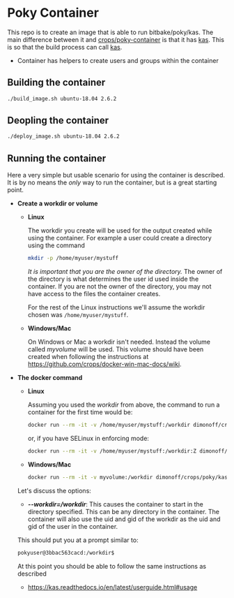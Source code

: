 Poky Container
========================
This repo is to create an image that is able to run bitbake/poky/kas. The main
difference between it and [crops/poky-container](https://github.com/crops/poky-container) is that it has [kas](https://github.com/siemens/kas). This is so that
the build process can call [kas](https://github.com/siemens/kas).

- Container has helpers to create users and groups within the container


Building the container
---------------------

```bash
./build_image.sh ubuntu-18.04 2.6.2
```

Deopling the container
---------------------

```bash
./deploy_image.sh ubuntu-18.04 2.6.2
```

Running the container
---------------------
Here a very simple but usable scenario for using the container is described.
It is by no means the *only* way to run the container, but is a great starting
point.

* **Create a workdir or volume**
  * **Linux**

    The workdir you create will be used for the output created while using the container.
    For example a user could create a directory using the command
  
    ```bash
    mkdir -p /home/myuser/mystuff
    ```

    *It is important that you are the owner of the directory.* The owner of the
    directory is what determines the user id used inside the container. If you
    are not the owner of the directory, you may not have access to the files the
    container creates.

    For the rest of the Linux instructions we'll assume the workdir chosen was
    `/home/myuser/mystuff`.
    
  * **Windows/Mac**

    On Windows or Mac a workdir isn't needed. Instead the volume called *myvolume* will be used. This volume should have been created when following the instructions at https://github.com/crops/docker-win-mac-docs/wiki.


* **The docker command**
  * **Linux**

    Assuming you used the *workdir* from above, the command
    to run a container for the first time would be:

    ```bash
    docker run --rm -it -v /home/myuser/mystuff:/workdir dimonoff/crops/poky/kas:ubuntu-18.04-kas-2.6.2 --workdir=/workdir kas shell meta-custom/kas/kas-project.yml
    ```
    or, if you have SELinux in enforcing mode:
    ```bash
    docker run --rm -it -v /home/myuser/mystuff:/workdir:Z dimonoff/crops/poky/kas:ubuntu-18.04-kas-2.6.2 --workdir=/workdir kas shell meta-custom/kas/kas-project.yml
    ```
    
  * **Windows/Mac**
  
    ```bash
    docker run --rm -it -v myvolume:/workdir dimonoff/crops/poky/kas:ubuntu-18.04-kas-2.6.2 --workdir=/workdir kas shell meta-custom/kas/kas-projet.yml
    ```

  Let's discuss the options:
  * **_--workdir=/workdir_**: This causes the container to start in the directory
    specified. This can be any directory in the container. The container will also use the uid and gid
    of the workdir as the uid and gid of the user in the container.

  This should put you at a prompt similar to:
  ```bash
  pokyuser@3bbac563cacd:/workdir$
  ```

  At this point you should be able to follow the same instructions as described
  - https://kas.readthedocs.io/en/latest/userguide.html#usage
